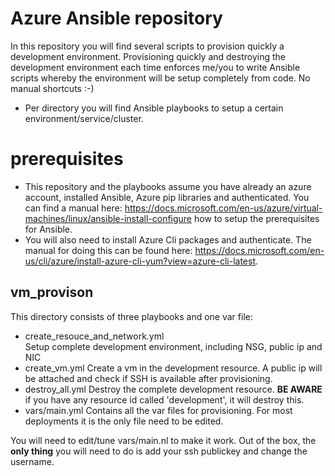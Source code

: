 # Azure Ansible repository

In this repository you will find several scripts to provision quickly a development environment.
Provisioning quickly and destroying the development environment each time enforces me/you to 
write Ansible scripts whereby the environment will be setup completely from code. No manual shortcuts :-)

* Per directory you will find Ansible playbooks to setup a certain environment/service/cluster. 

# prerequisites
* This repository and the playbooks assume you have already an azure account, installed Ansible, Azure pip libraries and authenticated.
You can find a manual here: https://docs.microsoft.com/en-us/azure/virtual-machines/linux/ansible-install-configure how
to setup the prerequisites for Ansible.
* You will also need to install Azure Cli packages and authenticate. The manual for doing this
can be found here: https://docs.microsoft.com/en-us/cli/azure/install-azure-cli-yum?view=azure-cli-latest. 

## vm_provison
This directory consists of three playbooks and one var file:
 * create_resouce_and_network.yml   
   Setup complete development environment, including NSG, public ip and NIC
 * create_vm.yml 
   Create a vm in the development resource. A public ip will be attached and check if SSH is available after provisioning.
 * destroy_all.yml
   Destroy the complete development resource. **BE AWARE** if you have any resource id called 'development', it will destroy this.
 * vars/main.yml
   Contains all the var files for provisioning. For most deployments it is the only file need to be edited. 

You will need to edit/tune vars/main.nl to make it work. Out of the box, the **only thing** you will need to do is add your ssh publickey and change the username.




